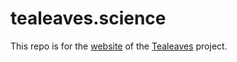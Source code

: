 # tealeaves.science

This repo is for the [website](https://tealeaves.science) of the
[Tealeaves](https://github.com/dunnl/tealeaves) project.
